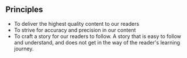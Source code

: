 ## Principles

- To deliver the highest quality content to our readers
- To strive for accuracy and precision in our content
- To craft a story for our readers to follow. A story that is easy to follow and understand, and does not get in the way of the reader's learning journey.

